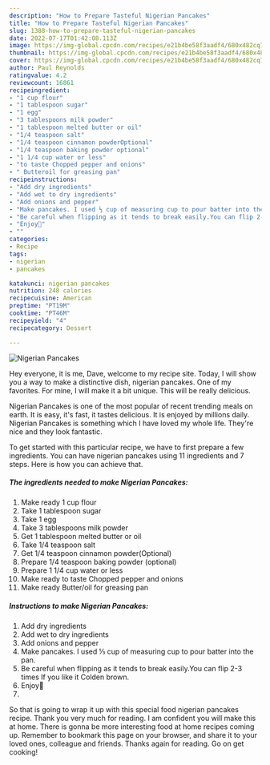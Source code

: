 ```yaml
---
description: "How to Prepare Tasteful Nigerian Pancakes"
title: "How to Prepare Tasteful Nigerian Pancakes"
slug: 1388-how-to-prepare-tasteful-nigerian-pancakes
date: 2022-07-17T01:42:08.113Z
image: https://img-global.cpcdn.com/recipes/e21b4be58f3aadf4/680x482cq70/nigerian-pancakes-recipe-main-photo.jpg
thumbnail: https://img-global.cpcdn.com/recipes/e21b4be58f3aadf4/680x482cq70/nigerian-pancakes-recipe-main-photo.jpg
cover: https://img-global.cpcdn.com/recipes/e21b4be58f3aadf4/680x482cq70/nigerian-pancakes-recipe-main-photo.jpg
author: Paul Reynolds
ratingvalue: 4.2
reviewcount: 16861
recipeingredient:
- "1 cup flour"
- "1 tablespoon sugar"
- "1 egg"
- "3 tablespoons milk powder"
- "1 tablespoon melted butter or oil"
- "1/4 teaspoon salt"
- "1/4 teaspoon cinnamon powderOptional"
- "1/4 teaspoon baking powder optional"
- "1 1/4 cup water or less"
- "to taste Chopped pepper and onions"
- " Butteroil for greasing pan"
recipeinstructions:
- "Add dry ingredients"
- "Add wet to dry ingredients"
- "Add onions and pepper"
- "Make pancakes. I used ⅓ cup of measuring cup to pour batter into the pan."
- "Be careful when flipping as it tends to break easily.You can flip 2-3 times If you like it Colden brown."
- "Enjoy🤗"
- ""
categories:
- Recipe
tags:
- nigerian
- pancakes

katakunci: nigerian pancakes 
nutrition: 248 calories
recipecuisine: American
preptime: "PT19M"
cooktime: "PT46M"
recipeyield: "4"
recipecategory: Dessert

---
```



![Nigerian Pancakes](https://img-global.cpcdn.com/recipes/e21b4be58f3aadf4/680x482cq70/nigerian-pancakes-recipe-main-photo.jpg)

Hey everyone, it is me, Dave, welcome to my recipe site. Today, I will show you a way to make a distinctive dish, nigerian pancakes. One of my favorites. For mine, I will make it a bit unique. This will be really delicious.

Nigerian Pancakes is one of the most popular of recent trending meals on earth. It is easy, it's fast, it tastes delicious. It is enjoyed by millions daily. Nigerian Pancakes is something which I have loved my whole life. They're nice and they look fantastic.




To get started with this particular recipe, we have to first prepare a few ingredients. You can have nigerian pancakes using 11 ingredients and 7 steps. Here is how you can achieve that.

<!--inarticleads1-->

##### The ingredients needed to make Nigerian Pancakes:

1. Make ready 1 cup flour
1. Take 1 tablespoon sugar
1. Take 1 egg
1. Take 3 tablespoons milk powder
1. Get 1 tablespoon melted butter or oil
1. Take 1/4 teaspoon salt
1. Get 1/4 teaspoon cinnamon powder(Optional)
1. Prepare 1/4 teaspoon baking powder (optional)
1. Prepare 1 1/4 cup water or less
1. Make ready to taste Chopped pepper and onions
1. Make ready  Butter/oil for greasing pan




<!--inarticleads2-->

##### Instructions to make Nigerian Pancakes:

1. Add dry ingredients
1. Add wet to dry ingredients
1. Add onions and pepper
1. Make pancakes. I used ⅓ cup of measuring cup to pour batter into the pan.
1. Be careful when flipping as it tends to break easily.You can flip 2-3 times If you like it Colden brown.
1. Enjoy🤗
1. 




So that is going to wrap it up with this special food nigerian pancakes recipe. Thank you very much for reading. I am confident you will make this at home. There is gonna be more interesting food at home recipes coming up. Remember to bookmark this page on your browser, and share it to your loved ones, colleague and friends. Thanks again for reading. Go on get cooking!
